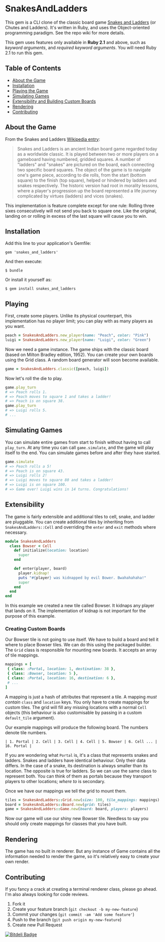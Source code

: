 # SnakesAndLadders

This gem is a CLI clone of the classic board game [Snakes and Ladders][1] (or Chutes and Ladders). It's written in Ruby, and uses the Object-oriented programming paradigm. See the repo wiki for more details.

This gem uses features only available in **Ruby 2.1** and above, such as *keyword arguments*, and *required keyword arguments*. You will need Ruby 2.1 to run this gem.

## Table of Contents
- [About the Game][game]
- [Installation][installation]
- [Playing the Game][playing]
- [Simulating Games][simulating]
- [Extensibility and Building Custom Boards][extensibility]
- [Rendering][rendering]
- [Contributing][contributing]

## About the Game

From the Snakes and Ladders [Wikipedia entry][1]:

>Snakes and Ladders is an ancient Indian board game regarded today as a worldwide classic. It is played between two or more players on a gameboard having numbered, gridded squares. A number of "ladders" and "snakes" are pictured on the board, each connecting two specific board squares. The object of the game is to navigate one's game piece, according to die rolls, from the start (bottom square) to the finish (top square), helped or hindered by ladders and snakes respectively. The historic version had root in morality lessons, where a player's progression up the board represented a life journey complicated by virtues (ladders) and vices (snakes).

This implementation is feature complete except for one rule: Rolling three sixes consecutively will not send you back to square one. Like the original, landing on or rolling in excess of the last square will cause you to win.

## Installation

Add this line to your application's Gemfile:

    gem 'snakes_and_ladders'

And then execute:

    $ bundle

Or install it yourself as:

    $ gem install snakes_and_ladders

## Playing

First, create some players. Unlike its physical counterpart, this implementation has no player limit; you can play with as many players as you want.

````ruby
peach = SnakesAndLadders.new_player(name: "Peach", color: "Pink")
luigi = SnakesAndLadders.new_player(name: "Luigi", color: "Green")
````

Now we need a game instance. The game ships with the classic board (based on Milton Bradley edition, 1952). You can create your own boards using the Grid class. A random board generator will soon become available.

````ruby
game = SnakesAndLadders.classic([peach, luigi])
````

Now let's roll the die to play.

````ruby
game.play_turn
# => Peach rolls 1.
# => Peach moves to square 1 and takes a ladder!
# => Peach is on square 38.
game.play_turn
# => Luigi rolls 5.
# ...
````

## Simulating Games

You can simulate entire games from start to finish without having to call `play_turn`. At any time you can call `game.simulate`, and the game will play itself to the end. You can simulate games before and after they have started.

````ruby
game.simulate
# => Peach rolls a 5!
# => Peach is on square 43.
# => Luigi rolls 2!
# => Luigi moves to square 80 and takes a ladder!
# => Luigi is on square 100.
# => Game over! Luigi wins in 14 turns. Congratulations!
````

## Extensibility

The game is fairly extensible and additional tiles to cell, snake, and ladder are pluggable. You can create additional tiles by inheriting from `SnakesAndLadders::Cell` and overriding the `enter` and `exit` methods where necessary.

````ruby
module SnakesAndLadders
  class Bowser < Cell
    def initialize(location: location)
      super
    end

    def enter(player, board)
      player.kidnap!
      puts "#{player} was kidnapped by evil Bower. Bwahahahaha!"
      super
    end
  end
end
````

In this example we created a new tile called Bowser. It kidnaps any player that lands on it. The implementation of kidnap is not important for the purpose of this example.

### Creating Custom Boards

Our Bowser tile is not going to use itself. We have to build a board and tell it where to place Bowser tiles. We can do this using the packaged builder. The `Grid` class is responsible for mounting new boards. It accepts an array of tile mappings.

````ruby
mappings = [
 { class: :Portal, location: 1, destination: 38 },
 { class: :Bowser, location: 5 },
 { class: :Portal, location: 16, destination: 6 },
 # ...
]
````

A mapping is just a hash of attributes that represent a tile. A mapping *must contain* `class` and `location` keys. You only have to create mappings for custom tiles. The grid will fill any missing locations with a normal `Cell` objects (this behaviour is also customisable by passing in a custom `default_tile` argument).

Our example mappings will produce the following board. The numbers denote tile numbers.

````
| 1. Portal | 2. Cell | 3. Cell | 4. Cell | 5. Bowser | 6. Cell ... | 16. Portal |
````

If you are wondering what `Portal` is, it's a class that represents snakes and ladders. Snakes and ladders have identical behaviour. Only their data differs. In the case of a snake, its destination is always smaller than its location. The opposite is true for ladders. So we can use the same class to represent both. You can think of them as portals because they transport players to other locations; *where to* is secondary.

Once we have our mappings we tell the grid to mount them.

````ruby
tiles = SnakesAndLadders::Grid.new(size: 100, tile_mappings: mappings).build
board = SnakesAndLadders::Board.new(grid: tiles)
game = SnakesAndLadders::Game.new(board: board, players: players)
````

Now our game will use our shiny new Bowser tile. Needless to say you should only create mappings for classes that you have built.

## Rendering

The game has no built in renderer. But any instance of Game contains all the information needed to render the game, so it's relatively easy to create your own render.

## Contributing

If you fancy a crack at creating a terminal renderer class, please go ahead. I'm also always looking for code reviews.

1. Fork it
2. Create your feature branch (`git checkout -b my-new-feature`)
3. Commit your changes (`git commit -am 'Add some feature'`)
4. Push to the branch (`git push origin my-new-feature`)
5. Create new Pull Request


  [1]: http://en.wikipedia.org/wiki/Snakes_and_Ladders
  [game]: #about-the-game
  [installation]: #installation
  [playing]: #playing
  [simulating]: #simulating-games
  [extensibility]: #extensibility
  [rendering]: #rendering
  [contributing]: #contributing


[![Bitdeli Badge](https://d2weczhvl823v0.cloudfront.net/abitdodgy/snakes_and_ladders/trend.png)](https://bitdeli.com/free "Bitdeli Badge")

